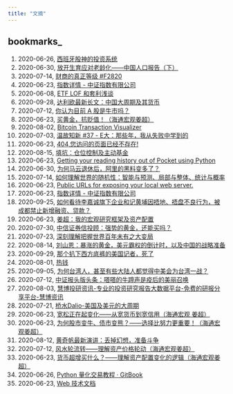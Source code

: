```yaml
---
title: "文摘"
---
```


## bookmarks_
1. 2020-06-26, [西班牙股神的投资系统 ](https://mp.weixin.qq.com/s/qfeMCm3_gBdk6HBg-uDoLA)
1. 2020-06-30, [放开生育应对老龄化——中国人口报告（下） ](https://mp.weixin.qq.com/s?__biz=MjM5MjMxODAzMQ==&mid=2652691815&idx=1&sn=96d14ee663d87bb34b429851346686e2&chksm=bd406a478a37e351fb2848ff36a99e07f0bec97836d0fbacd1a6870423d0db057401e1075f89&xtrack=1&scene=90&subscene=93&sessionid=1593405857&clicktime=1593405936&enterid=1593405936&ascene=56&devicetype=android-28&version=27000f51&nettype=WIFI&abtest_cookie=AAACAA%3D%3D&lang=zh_CN&exportkey=AhPbgqoAUiNzN%2Fbli7bsm5g%3D&pass_ticket=MWrNjbePnu16Zq9h35o2qKeqZY%2FsdYghOhqptiEAiUHd1N1x2fF7%2B8k8ROxVPJG0&wx_header=1)
1. 2020-07-14, [财商的真正等级 #F2820 ](https://mp.weixin.qq.com/s?__biz=MzAxNTMxMTc0MA==&mid=2651023952&idx=1&sn=2eb5455ed9abbcd2f10dbc39e0c4e0c7&chksm=80723c43b705b555f015849ce1cf25a9047ea0f7cd7dd2d908e01ee58993861829e3ea7201b3&&xtrack=1&scene=90&subscene=93&sessionid=1594688158&clicktime=1594688160&enterid=1594688160#rd)
1. 2020-06-23, [指数详情 - 中证指数有限公司 ](http://www.csindex.com.cn/zh-CN/indices/index-detail/930890)
1. 2020-06-08, [ETF LOF 和套利浅谈 ]("https://re-ra.xyz/ETF-LOF-%E5%92%8C%E5%A5%97%E5%88%A9%E6%B5%85%E8%B0%88/")
1. 2020-09-28, [达利欧最新长文：中国大周期及其货币 ](https://finance.sina.com.cn/china/gncj/2020-09-21/doc-iivhvpwy8038347.shtml)
1. 2020-07-12, [你认为目前 A 股是牛市吗？ ](https://www.zhihu.com/question/376967209/answer/1322455954?utm_source=com.ideashower.readitlater.pro&utm_medium=social&utm_oi=28196191862784)
1. 2020-06-23, [买黄金，抗贬值！（海通宏观姜超） ](https://mp.weixin.qq.com/s?__biz=MjM5MDA1MjY2MQ==&mid=2650154983&idx=1&sn=e088753c0789ffb8a6edb39fb72ea18a&chksm=be483fbd893fb6aba059c3662aa86f3bc40b185b63d8276ea06db1f959761322f1269329d318&scene=21#wechat_redirect)
1. 2020-08-02, [Bitcoin Transaction Visualizer ](https://txstreet.com/v/btc)
1. 2020-07-03, [温故知新 #37 - E大：那些年，我从失败中学到的 ](https://content.qieman.com/items/577?from=groupmessage)
1. 2020-06-23, [404,您访问的页面已经不存在! ](https://www.sohu.com/a/251290294_228365)
1. 2020-08-15, [填坑：仓位控制及主动基金 ](https://mp.weixin.qq.com/s?__biz=MzIwMTIzNDMwNA==&mid=2653409411&idx=1&sn=9ffe775fc7c11702259fcc078fb8ac3a&chksm=8d22726cba55fb7aed2f3770e4a2e82cee3d123dcbfb6e05078c2760079c5bf9f48355cea5de&mpshare=1&&srcid=0815JTOJ3ZOmv99NS3vsanyQ&sharer_sharetime=1597484952849&sharer_shareid=e8b3f2c3ff5ee004583c007a5fd673e6&from=groupmessage&scene=1&subscene=10000&clicktime=1597485330&enterid=1597485330#rd)
1. 2020-06-23, [Getting your reading history out of Pocket using Python ](https://medium.com/@alexdambra/getting-your-reading-history-out-of-pocket-using-python-b4253dbe865c)
1. 2020-06-30, [为何马云退休后，阿里的黑料变多了？ ](https://www.zhihu.com/question/403526230/answer/1307618478?utm_source=com.ideashower.readitlater.pro&utm_medium=social&utm_oi=28196191862784)
1. 2020-07-14, [如何理解世界的随机性：智能与预测、局部与整体、统计与概率 ](https://zhuanlan.zhihu.com/p/60914904?utm_source=com.ideashower.readitlater.pro&utm_medium=social&utm_oi=28196191862784)
1. 2020-06-23, [Public URLs for exposing your local web server. ](https://ngrok.com/)
1. 2020-06-23, [指数详情 - 中证指数有限公司 ](http://www.csindex.com.cn/zh-CN/indices/index-detail/930891)
1. 2020-09-25, [如何看待李嘉诚旗下企业和记黄埔因捂地、捂盘不良行为，被成都禁止新增融资、贷款？ ](https://www.zhihu.com/question/422552986/answer/1490680772?utm_source=com.ideashower.readitlater.pro&utm_medium=social&utm_oi=28196191862784)
1. 2020-06-23, [姜超：我的宏观研究框架及资产配置 ](https://mp.weixin.qq.com/s/1VIxkNirJEEl7gEswNW_TQ)
1. 2020-07-30, [中信证券信投顾：强势的黄金，还能买吗？ ](https://news.windin.com/ns/findsnap.php?sourcetype=1&id=504902932&code=4D74346ED202&device=android&terminaltype=wwt.m&version=7.8.2)
1. 2020-07-23, [深刻理解把握世界百年未有之大变局 ](http://www.qstheory.cn/llwx/2018-09/03/c_1123369881.htm)
1. 2020-08-14, [刘山恩：暴涨的黄金，美元霸权的倒计时，以及中国的战略准备 ](http://www.guancha.cn/daju/2020_08_07_560520.shtml)
1. 2020-09-29, [那个扒下西方底裤的美国记者，死了 ](https://zhuanlan.zhihu.com/p/260059061?utm_source=com.ideashower.readitlater.pro&utm_medium=social&utm_oi=28196191862784)
1. 2020-08-01, [热钱 ](https://baike.baidu.com/item/%E7%83%AD%E9%92%B1)
1. 2020-09-05, [为何台湾人，甚至有些大陆人都觉得中美会为台湾一战？ ](https://www.zhihu.com/question/60695005/answer/1449582128?utm_source=com.ideashower.readitlater.pro&utm_medium=social&utm_oi=28196191862784)
1. 2020-07-12, [中证报头版头条：嗒嗒的牛蹄声是疫后的美丽召唤 ](https://3g.163.com/money/article/FGRF8M3V00258152.html)
1. 2020-08-03, [慧博投研资讯-专业的投资研究报告大数据平台-免费的研报分享平台-慧博资讯 ](http://m.hibor.com.cn/)
1. 2020-07-21, [桥水Dalio-美国及美元的大周期 ](https://mp.weixin.qq.com/s?__biz=MzI5NDcxODQ2Mg==&mid=2247487735&idx=1&sn=04ed6e40d72e9249fc789eafe6e45bc0&chksm=ec5fce66db284770349613d113120edac6f0b3a378952a45fd7f0e77e3ce0cce6ea5283dccc5&sessionid=0&scene=126&clicktime=1595329627&enterid=1595329627&ascene=3&devicetype=android-28&version=2700103f&nettype=WIFI&abtest_cookie=AAACAA%3D%3D&lang=zh_CN&exportkey=Aus6QhwALLV1bxZE5NF7FiE%3D&pass_ticket=WidI2nLJLTISsPmUrlKxM6p%2Be1j09ozs%2BKFm3Eq1NEPNPOmjye5LQFuGGCuWVvgK&wx_header=1)
1. 2020-06-23, [宽松正在起变化——从宽货币到宽信用（海通宏观 姜超） ](https://mp.weixin.qq.com/s?__biz=MjM5MDA1MjY2MQ==&mid=2650155935&idx=1&sn=bded2a0a4862e04b0e716f299f7d4110&chksm=be4833c5893fbad3309cc5c428774b42794824f5e11c75f04e9d39ce4b89229d520e250e9c8d&scene=21#wechat_redirect)
1. 2020-06-23, [为何股市变牛、债市变熊？——选择比努力更重要！（海通宏观姜超） ](https://mp.weixin.qq.com/s?__biz=MjM5MDA1MjY2MQ==&mid=2650156617&idx=1&sn=5f3da0d30f1498348a5e09854a276761&chksm=be483613893fbf05b0dd619758e3adaf039f14db3be8d965af346494b280bc7b24b482112db6&xtrack=1&scene=90&subscene=93&sessionid=1592732062&clicktime=1592732063&enterid=1592732063&ascene=56&devicetype=android-28&version=27000f3f&nettype=WIFI&abtest_cookie=AAACAA%3D%3D&lang=zh_CN&exportkey=AtBmu8%2BPAVsR6PRYCZozZXw%3D&pass_ticket=r1lYLm4Gwp88HYb0TRRu72Rt6pJTgOQzeQubbRK%2BSS6nfCmaYH55e8vsHqQYbD8K&wx_header=1)
1. 2020-08-12, [黄奇帆最新演讲：丢掉幻想，准备斗争 ](https://mp.weixin.qq.com/s?__biz=MzA5MDEzNjQwMA==&mid=2655246618&idx=2&sn=977487e549e278e8a9b1867d95515e86&chksm=8ba73325bcd0ba331c6f66140c982d227338b3880a48ab36de423db54c1d25af537717864e69&&xtrack=1&scene=90&subscene=93&sessionid=1597223193&clicktime=1597223201&enterid=1597223201#rd)
1. 2020-07-12, [风水轮流转——理解资产价格轮动（海通宏观姜超） ](https://mp.weixin.qq.com/s?__biz=MjM5MDA1MjY2MQ==&mid=2650157008&idx=1&sn=e5a6a7f04003e5ec284df7c6918a4bb0&chksm=be48378a893fbe9c74e2503097297945c0d63b3def64c0702a29323268b46a610f6bf69a6968&xtrack=1&scene=90&subscene=93&sessionid=1594002182&clicktime=1594002198&enterid=1594002198&ascene=56&devicetype=android-28&version=27001037&nettype=WIFI&abtest_cookie=AAACAA%3D%3D&lang=zh_CN&exportkey=AgWk0El7r7sSSTUqqo2zNhU%3D&pass_ticket=QUL1xxFEljf%2FGsLBAfspJtr7lSrEY5D0j1x8pSxapsr4SjzPVD0lYZVFo600%2BIZp&wx_header=1)
1. 2020-06-23, [货币超增买什么？——理解资产配置变化的逻辑（海通宏观姜超） ](https://mp.weixin.qq.com/s?__biz=MjM5MDA1MjY2MQ==&mid=2650154557&idx=1&sn=45a4c7756ab6b4cfa09bd2ea1fa1648b&chksm=be483e67893fb77182a3e3d09f8073a2b3262d418b4b6033c2f2386b0568e5a7e4822eafda86&scene=21#wechat_redirect)
1. 2020-06-26, [Python 量化交易教程 · GitBook ](https://legacy.gitbook.com/book/wizardforcel/python-quant-uqer/details)
1. 2020-06-23, [Web 技术文档 ](https://developer.mozilla.org/zh-CN/docs/Web)